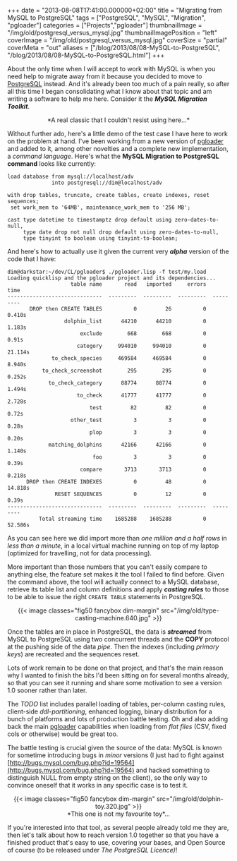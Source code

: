 +++
date = "2013-08-08T17:41:00.000000+02:00"
title = "Migrating from MySQL to PostgreSQL"
tags = ["PostgreSQL", "MySQL", "Migration", "pgloader"]
categories = ["Projects","pgloader"]
thumbnailImage = "/img/old/postgresql_versus_mysql.jpg"
thumbnailImagePosition = "left"
coverImage = "/img/old/postgresql_versus_mysql.jpg"
coverSize = "partial"
coverMeta = "out"
aliases = ["/blog/2013/08/08-MySQL-to-PostgreSQL",
           "/blog/2013/08/08-MySQL-to-PostgreSQL.html"]
+++

About the only time when I will accept to work with MySQL is when you need
help to migrate away from it because you decided to move to 
[PostgreSQL](http://www.postgresql.org/)
instead. And it's already been too much of a pain really, so after all this
time I began consolidating what I know about that topic and am writing a
software to help me here. Consider it the 
***MySQL Migration Toolkit***.

<!--more-->

<center>*A real classic that I couldn't resist using here...*</center>

Without further ado, here's a little demo of the test case I have here to
work on the problem at hand. I've been working from a new version of
[pgloader](/pgsql/pgloader.html) and added to it, among other novelties and a complete new
implementation, a 
*command language*. Here's what the 
**MySQL Migration to
PostgreSQL command** looks like currently:

~~~
load database from mysql://localhost/adv
              into postgresql://dim@localhost/adv

with drop tables, truncate, create tables, create indexes, reset sequences;
 set work_mem to '64MB', maintenance_work_mem to '256 MB';

cast type datetime to timestamptz drop default using zero-dates-to-null,
     type date drop not null drop default using zero-dates-to-null,
     type tinyint to boolean using tinyint-to-boolean;
~~~


And here's how to actually use it given the current very 
***alpha*** version of
the code that I have:

~~~
dim@darkstar:~/dev/CL/pgloader$ ./pgloader.lisp -f test/my.load 
Loading quicklisp and the pgloader project and its dependencies...
                    table name       read   imported     errors       time
------------------------------  ---------  ---------  ---------  ---------
       DROP then CREATE TABLES          0         26          0     0.410s
                  dolphin_list      44210      44210          0     1.183s
                       exclude        668        668          0      0.91s
                      category     994010     994010          0    21.114s
              to_check_species     469584     469584          0     8.940s
           to_check_screenshot        295        295          0     0.252s
             to_check_category      88774      88774          0     1.494s
                      to_check      41777      41777          0     2.728s
                          test         82         82          0      0.72s
                    other_test          3          3          0      0.28s
                          plop          3          3          0      0.20s
             matching_dolphins      42166      42166          0     1.140s
                           foo          3          3          0      0.39s
                       compare       3713       3713          0     0.218s
      DROP then CREATE INDEXES          0         48          0    14.818s
               RESET SEQUENCES          0         12          0      0.39s
------------------------------  ---------  ---------  ---------  ---------
          Total streaming time    1685288    1685288          0    52.586s
~~~


As you can see here we did import more than 
*one million and a half rows* in
*less than a minute*, in a local virtual machine running on top of my laptop
(optimized for travelling, not for data processing).

More important than those numbers that you can't easily compare to anything
else, the feature set makes it the tool I failed to find before. Given the
command above, the tool will actually connect to a MySQL database, retrieve
its table list and column definitions and apply 
***casting rules*** to those to be
able to issue the right 
`CREATE TABLE` statements in PostgreSQL.

<center>
{{< image classes="fig50 fancybox dim-margin" src="/img/old/type-casting-machine.640.jpg" >}}
</center>

Once the tables are in place in PostgreSQL, the data is 
***streamed*** from MySQL
to PostgreSQL using two concurrent threads and the 
**COPY** protocol at the
pushing side of the data 
*pipe*. Then the indexes (including 
*primary keys*) are
recreated and the sequences reset.

Lots of work remain to be done on that project, and that's the main reason
why I wanted to finish the bits I'd been sitting on for several months
already, so that you can see it running and share some motivation to see a
version 1.0 sooner rather than later.

The 
*TODO* list includes parallel loading of tables, per-column casting rules,
client-side 
*ddl-partitioning*, enhanced logging, binary distribution for a
bunch of platforms and lots of production battle testing. Oh and also adding
back the main 
[pgloader](/pgsql/pgloader) capabilities when loading from 
*flat files* (CSV, fixed
cols or otherwise) would be great too.

The battle testing is crucial given the source of the data: MySQL is known
for sometime introducing bugs in 
*minor* versions (I just had to fight against
[http://bugs.mysql.com/bug.php?id=19564](http://bugs.mysql.com/bug.php?id=19564) and hacked something to distinguish
NULL from empty string on the client), so the only way to convince oneself
that it works in any specific case is to test it.

<center>
{{< image classes="fig50 fancybox dim-margin" src="/img/old/dolphin-toy.320.jpg" >}}
</center>

<center>*This one is not my favourite toy*...</center>

If you're interested into that tool, as several people already told me they
are, then let's talk about how to reach version 1.0 together so that you
have a finished product that's easy to use, covering your bases, and Open
Source of course (to be released under 
*The PostgreSQL Licence)*!
